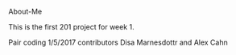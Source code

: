 About-Me

This is the first 201 project for week 1.

Pair coding 1/5/2017 contributors Disa Marnesdottr and Alex Cahn
